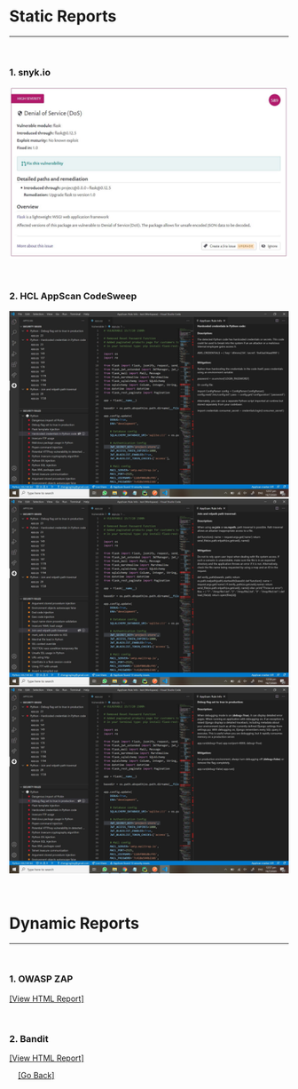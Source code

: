# Static Reports
---
&nbsp; 
### 1.  snyk.io
![](Vulnerable_Reports/App.synk.io/Report.jpeg)

&nbsp; 
### 2.  HCL AppScan CodeSweep 
![](Vulnerable_Reports/HCL_AppScan_CodeSweep/Report(1).jpeg) <br/>
![](Vulnerable_Reports/HCL_AppScan_CodeSweep/Report(2).jpeg) <br/>
![](Vulnerable_Reports/HCL_AppScan_CodeSweep/Report(3).jpeg) <br/>

&nbsp; 
# Dynamic Reports
---
&nbsp; 
### 1.  OWASP ZAP 
[[View HTML Report]](Vulnerable_Reports/OwaspZapScan.html)

&nbsp; 
### 2.  Bandit 
[[View HTML Report]](Vulnerable_Reports/Bandit.html)

&nbsp; 
&nbsp; 
[[Go Back]](App-Security-Project/)
